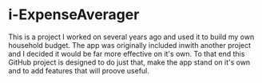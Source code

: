 # i-ExpenseAverager
This is a project I worked on several years ago and used it to build my own household budget. The app was originally included inwith another project and I decided it would be far more effective on it's own. To that end this GitHub project is designed to do just that, make the app stand on it's own and to add features that will proove useful.
